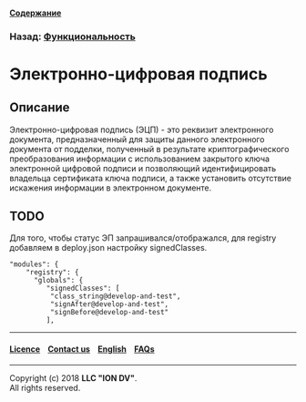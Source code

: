 #### [Содержание](/docs/ru/index.md)

### Назад: [Функциональность](/docs/ru/2_system_description/functionality/functionality.md)

# Электронно-цифровая подпись

## Описание

Электронно-цифровая подпись (ЭЦП) - это реквизит электронного документа, предназначенный для защиты данного электронного документа от подделки, полученный в результате криптографического преобразования информации с использованием закрытого ключа электронной цифровой подписи и позволяющий идентифицировать владельца сертификата ключа подписи, а также установить отсутствие искажения информации в электронном документе.

## TODO

Для того, чтобы статус ЭП запрашивался/отображался, для registry добавляем в deploy.json настройку signedClasses.

```
"modules": {
    "registry": {
      "globals": {
         "signedClasses": [
          "class_string@develop-and-test",
          "signAfter@develop-and-test",
          "signBefore@develop-and-test"
         ],
```

--------------------------------------------------------------------------  


 #### [Licence](/LICENCE.md) &ensp;  [Contact us](https://iondv.com) &ensp;  [English](/docs/en/2_system_description/functionality/virtual_attr.md)   &ensp; [FAQs](/faqs.md)          



--------------------------------------------------------------------------  

Copyright (c) 2018 **LLC "ION DV"**.   
All rights reserved. 
